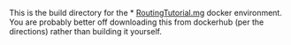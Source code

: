 This is the build directory for the *
[RoutingTutorial.mg](../../docs/RoutingTutorial.md) docker environment.
You are probably better off downloading this from dockerhub (per the
directions) rather than building it yourself.
